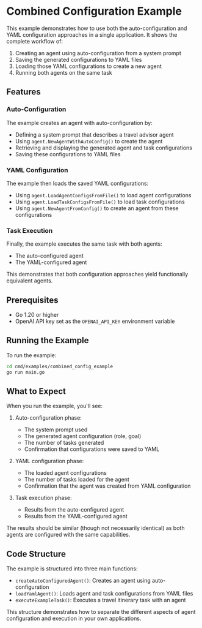 # Combined Configuration Example

This example demonstrates how to use both the auto-configuration and YAML configuration approaches in a single application. It shows the complete workflow of:

1. Creating an agent using auto-configuration from a system prompt
2. Saving the generated configurations to YAML files
3. Loading those YAML configurations to create a new agent
4. Running both agents on the same task

## Features

### Auto-Configuration

The example creates an agent with auto-configuration by:
- Defining a system prompt that describes a travel advisor agent
- Using `agent.NewAgentWithAutoConfig()` to create the agent
- Retrieving and displaying the generated agent and task configurations
- Saving these configurations to YAML files

### YAML Configuration

The example then loads the saved YAML configurations:
- Using `agent.LoadAgentConfigsFromFile()` to load agent configurations
- Using `agent.LoadTaskConfigsFromFile()` to load task configurations
- Using `agent.NewAgentFromConfig()` to create an agent from these configurations

### Task Execution

Finally, the example executes the same task with both agents:
- The auto-configured agent
- The YAML-configured agent

This demonstrates that both configuration approaches yield functionally equivalent agents.

## Prerequisites

- Go 1.20 or higher
- OpenAI API key set as the `OPENAI_API_KEY` environment variable

## Running the Example

To run the example:

```bash
cd cmd/examples/combined_config_example
go run main.go
```

## What to Expect

When you run the example, you'll see:

1. Auto-configuration phase:
   - The system prompt used
   - The generated agent configuration (role, goal)
   - The number of tasks generated
   - Confirmation that configurations were saved to YAML

2. YAML configuration phase:
   - The loaded agent configurations
   - The number of tasks loaded for the agent
   - Confirmation that the agent was created from YAML configuration

3. Task execution phase:
   - Results from the auto-configured agent
   - Results from the YAML-configured agent

The results should be similar (though not necessarily identical) as both agents are configured with the same capabilities.

## Code Structure

The example is structured into three main functions:

- `createAutoConfiguredAgent()`: Creates an agent using auto-configuration
- `loadYamlAgent()`: Loads agent and task configurations from YAML files
- `executeExampleTask()`: Executes a travel itinerary task with an agent

This structure demonstrates how to separate the different aspects of agent configuration and execution in your own applications. 